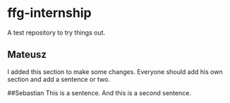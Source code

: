# ffg-internship
A test repository to try things out.

## Mateusz
I added this section to make some changes. Everyone should add his own section and add a sentence or two.

##Sebastian
This is a sentence. And this is a second sentence.
